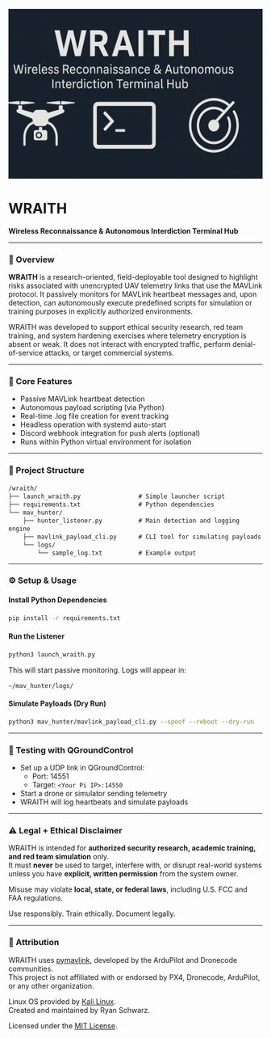 ![WRAITH Banner](WRAITH_Github_project_banner.png)

# WRAITH  
**Wireless Reconnaissance & Autonomous Interdiction Terminal Hub**

---

### 📡 Overview

**WRAITH** is a research-oriented, field-deployable tool designed to highlight risks associated with unencrypted UAV telemetry links that use the MAVLink protocol. It passively monitors for MAVLink heartbeat messages and, upon detection, can autonomously execute predefined scripts for simulation or training purposes in explicitly authorized environments.

WRAITH was developed to support ethical security research, red team training, and system hardening exercises where telemetry encryption is absent or weak. It does not interact with encrypted traffic, perform denial-of-service attacks, or target commercial systems.

---

### 🧰 Core Features

- Passive MAVLink heartbeat detection
- Autonomous payload scripting (via Python)
- Real-time .log file creation for event tracking
- Headless operation with systemd auto-start
- Discord webhook integration for push alerts (optional)
- Runs within Python virtual environment for isolation

---

### 📁 Project Structure

```
/wraith/
├── launch_wraith.py                # Simple launcher script
├── requirements.txt                # Python dependencies
└── mav_hunter/
    ├── hunter_listener.py          # Main detection and logging engine
    ├── mavlink_payload_cli.py      # CLI tool for simulating payloads
    └── logs/
        └── sample_log.txt          # Example output
```

---

### ⚙️ Setup & Usage

#### Install Python Dependencies

```bash
pip install -r requirements.txt
```

#### Run the Listener

```bash
python3 launch_wraith.py
```

This will start passive monitoring. Logs will appear in:
```
~/mav_hunter/logs/
```

#### Simulate Payloads (Dry Run)

```bash
python3 mav_hunter/mavlink_payload_cli.py --spoof --reboot --dry-run
```

---

### 🧪 Testing with QGroundControl

- Set up a UDP link in QGroundControl:
  - Port: 14551
  - Target: `<Your Pi IP>:14550`
- Start a drone or simulator sending telemetry
- WRAITH will log heartbeats and simulate payloads

---

### ⚠️ Legal + Ethical Disclaimer

WRAITH is intended for **authorized security research, academic training, and red team simulation** only.  
It must **never** be used to target, interfere with, or disrupt real-world systems unless you have **explicit, written permission** from the system owner.

Misuse may violate **local, state, or federal laws**, including U.S. FCC and FAA regulations.

Use responsibly. Train ethically. Document legally.

---

### 📎 Attribution

WRAITH uses [pymavlink](https://github.com/ArduPilot/pymavlink), developed by the ArduPilot and Dronecode communities.  
This project is not affiliated with or endorsed by PX4, Dronecode, ArduPilot, or any other organization.

Linux OS provided by [Kali Linux](https://www.kali.org/).  
Created and maintained by Ryan Schwarz.

Licensed under the [MIT License](LICENSE).
